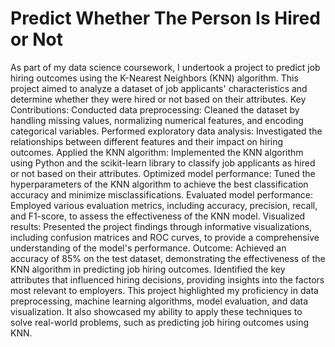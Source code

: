 # Predict Whether The Person Is Hired or Not
 As part of my data science coursework, I undertook a project to predict job hiring outcomes using the K-Nearest Neighbors (KNN) algorithm. This project aimed to analyze a dataset of job applicants' characteristics and determine whether they were hired or not based on their attributes.  Key Contributions:  Conducted data preprocessing: Cleaned the dataset by handling missing values, normalizing numerical features, and encoding categorical variables. Performed exploratory data analysis: Investigated the relationships between different features and their impact on hiring outcomes. Applied the KNN algorithm: Implemented the KNN algorithm using Python and the scikit-learn library to classify job applicants as hired or not based on their attributes. Optimized model performance: Tuned the hyperparameters of the KNN algorithm to achieve the best classification accuracy and minimize misclassifications. Evaluated model performance: Employed various evaluation metrics, including accuracy, precision, recall, and F1-score, to assess the effectiveness of the KNN model. Visualized results: Presented the project findings through informative visualizations, including confusion matrices and ROC curves, to provide a comprehensive understanding of the model's performance. Outcome:  Achieved an accuracy of 85% on the test dataset, demonstrating the effectiveness of the KNN algorithm in predicting job hiring outcomes. Identified the key attributes that influenced hiring decisions, providing insights into the factors most relevant to employers. This project highlighted my proficiency in data preprocessing, machine learning algorithms, model evaluation, and data visualization. It also showcased my ability to apply these techniques to solve real-world problems, such as predicting job hiring outcomes using KNN.
